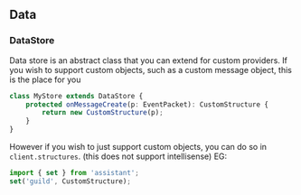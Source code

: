 ## Data

### DataStore
Data store is an abstract class that you can extend for custom providers. If you wish to support custom objects, such as a custom message object, this is the place for you

```ts
class MyStore extends DataStore {
    protected onMessageCreate(p: EventPacket): CustomStructure {
        return new CustomStructure(p);
    }
}
```

However if you wish to just support custom objects, you can do so in `client.structures`. (this does not support intellisense) EG:
```ts
import { set } from 'assistant';
set('guild', CustomStructure);
```